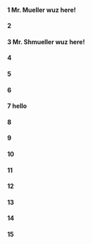 #### 1 Mr. Mueller wuz here!
#### 2
#### 3 Mr. Shmueller wuz here!
#### 4
#### 5
#### 6
#### 7 hello
#### 8
#### 9
#### 10
#### 11
#### 12
#### 13
#### 14
#### 15